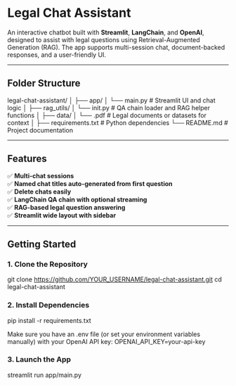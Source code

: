 # Legal Chat Assistant

An interactive chatbot built with **Streamlit**, **LangChain**, and **OpenAI**, designed to assist with legal questions using Retrieval-Augmented Generation (RAG). The app supports multi-session chat, document-backed responses, and a user-friendly UI.

---

## Folder Structure

legal-chat-assistant/
│
├── app/
│ └── main.py # Streamlit UI and chat logic
│
├── rag_utils/
│ └── init.py # QA chain loader and RAG helper functions
│
├── data/
│ └── <your-docs>.pdf # Legal documents or datasets for context
│
├── requirements.txt # Python dependencies
└── README.md # Project documentation



---

## Features

✅ **Multi-chat sessions**  
✅ **Named chat titles auto-generated from first question**  
✅ **Delete chats easily**  
✅ **LangChain QA chain with optional streaming**  
✅ **RAG-based legal question answering**  
✅ **Streamlit wide layout with sidebar**

---

## Getting Started

### 1. Clone the Repository

git clone https://github.com/YOUR_USERNAME/legal-chat-assistant.git
cd legal-chat-assistant

### 2. Install Dependencies
pip install -r requirements.txt

Make sure you have an .env file (or set your environment variables manually) with your OpenAI API key:
OPENAI_API_KEY=your-api-key

### 3. Launch the App
streamlit run app/main.py
